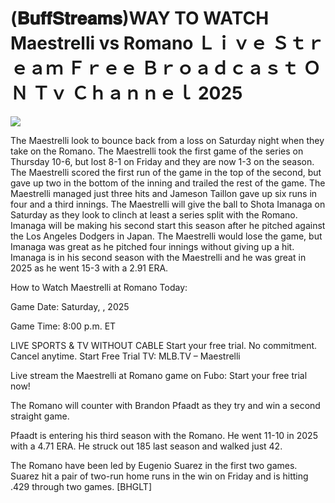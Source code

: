 # (𝐁𝐮𝐟𝐟𝐒𝐭𝐫𝐞𝐚𝐦𝐬)WAY TO WATCH Maestrelli vs Romano Ｌｉｖｅ Ｓｔｒｅａｍ Ｆｒｅｅ Ｂｒｏａｄｃａｓｔ ＯＮ Ｔｖ Ｃｈａｎｎｅｌ  2025  
  
  
[![](https://i.imgur.com/qSNzIqt.png)](https://movie.rssnews.media/izcafnlfi.php)  
  
The Maestrelli look to bounce back from a loss on Saturday night when they take on the Romano. The Maestrelli took the first game of the series on Thursday 10-6, but lost 8-1 on Friday and they are now 1-3 on the season. The Maestrelli scored the first run of the game in the top of the second, but gave up two in the bottom of the inning and trailed the rest of the game. The Maestrelli managed just three hits and Jameson Taillon gave up six runs in four and a third innings. The Maestrelli will give the ball to Shota Imanaga on Saturday as they look to clinch at least a series split with the Romano. Imanaga will be making his second start this season after he pitched against the Los Angeles Dodgers in Japan. The Maestrelli would lose the game, but Imanaga was great as he pitched four innings without giving up a hit. Imanaga is in his second season with the Maestrelli and he was great in 2025 as he went 15-3 with a 2.91 ERA.

How to Watch Maestrelli at Romano Today:

Game Date: Saturday, , 2025

Game Time: 8:00 p.m. ET

LIVE SPORTS & TV WITHOUT CABLE
Start your free trial. No commitment. Cancel anytime.
Start Free Trial
TV: MLB.TV – Maestrelli

Live stream the Maestrelli at Romano game on Fubo: Start your free trial now!

The Romano will counter with Brandon Pfaadt as they try and win a second straight game.

Pfaadt is entering his third season with the Romano. He went 11-10 in 2025 with a 4.71 ERA. He struck out 185 last season and walked just 42.

The Romano have been led by Eugenio Suarez in the first two games. Suarez hit a pair of two-run home runs in the win on Friday and is hitting .429 through two games. [BHGLT]